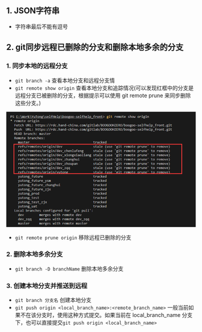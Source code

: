 ## 1. JSON字符串

+ 字符串最后不能有逗号

## 2. git同步远程已删除的分支和删除本地多余的分支

### 1.  同步本地的远程分支

+ `git branch -a`  查看本地分支和远程分支情
+ `git remote show origin` 查看本地分支和追踪情况(可以发现红框中的分支是远程分支已被删除的分支，根据提示可以使用 git remote prune 来同步删除这些分支。)

![image-20200807101834366](../images/image-20200807101834366.png)

+ `git remote prune origin` 移除远程已删除的分支

### 2. 删除本地多余分支

+ `git branch -D branchName` 删除本地多余分支

### 3. 创建本地分支并推送到远程

+ `git branch 分支名` 创建本地分支
+ `git push origin <local_branch_name>:<remote_branch_name>` 一般当前如果不在该分支时，使用这种方式提交。如果当前在 local_branch_name 分支下，也可以直接提交`git push origin <local_branch_name>`

